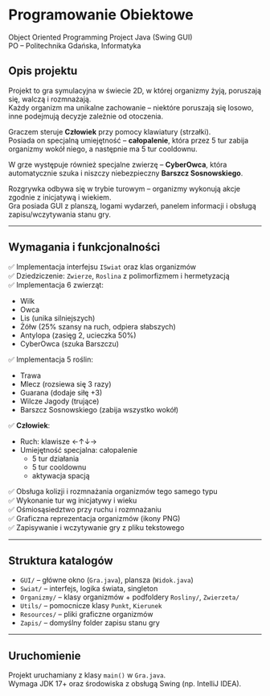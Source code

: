 # Programowanie Obiektowe  
Object Oriented Programming Project Java (Swing GUI)  
PO – Politechnika Gdańska, Informatyka  

## Opis projektu
Projekt to gra symulacyjna w świecie 2D, w której organizmy żyją, poruszają się, walczą i rozmnażają.  
Każdy organizm ma unikalne zachowanie – niektóre poruszają się losowo, inne podejmują decyzje zależnie od otoczenia.

Graczem steruje **Człowiek** przy pomocy klawiatury (strzałki).  
Posiada on specjalną umiejętność – **całopalenie**, która przez 5 tur zabija organizmy wokół niego, a następnie ma 5 tur cooldownu.

W grze występuje również specjalne zwierzę – **CyberOwca**, która automatycznie szuka i niszczy niebezpieczny **Barszcz Sosnowskiego**.

Rozgrywka odbywa się w trybie turowym – organizmy wykonują akcje zgodnie z inicjatywą i wiekiem.  
Gra posiada GUI z planszą, logami wydarzeń, panelem informacji i obsługą zapisu/wczytywania stanu gry.

---

## Wymagania i funkcjonalności  
✅ Implementacja interfejsu `ISwiat` oraz klas organizmów  
✅ Dziedziczenie: `Zwierze`, `Roslina` z polimorfizmem i hermetyzacją  
✅ Implementacja 6 zwierząt:
- Wilk  
- Owca  
- Lis (unika silniejszych)  
- Żółw (25% szansy na ruch, odpiera słabszych)  
- Antylopa (zasięg 2, ucieczka 50%)  
- CyberOwca (szuka Barszczu)

✅ Implementacja 5 roślin:
- Trawa  
- Mlecz (rozsiewa się 3 razy)  
- Guarana (dodaje siłę +3)  
- Wilcze Jagody (trujące)  
- Barszcz Sosnowskiego (zabija wszystko wokół)

✅ **Człowiek**:
- Ruch: klawisze ←↑↓→  
- Umiejętność specjalna: całopalenie
  - 5 tur działania
  - 5 tur cooldownu
  - aktywacja spacją

✅ Obsługa kolizji i rozmnażania organizmów tego samego typu  
✅ Wykonanie tur wg inicjatywy i wieku  
✅ Ośmiosąsiedztwo przy ruchu i rozmnażaniu  
✅ Graficzna reprezentacja organizmów (ikony PNG)  
✅ Zapisywanie i wczytywanie gry z pliku tekstowego

---

## Struktura katalogów  
- `GUI/` – główne okno (`Gra.java`), plansza (`Widok.java`)  
- `Swiat/` – interfejs, logika świata, singleton  
- `Organizmy/` – klasy organizmów + podfoldery `Rosliny/`, `Zwierzeta/`  
- `Utils/` – pomocnicze klasy `Punkt`, `Kierunek`  
- `Resources/` – pliki graficzne organizmów  
- `Zapis/` – domyślny folder zapisu stanu gry  

---

## Uruchomienie
Projekt uruchamiany z klasy `main()` w `Gra.java`.  
Wymaga JDK 17+ oraz środowiska z obsługą Swing (np. IntelliJ IDEA).  
